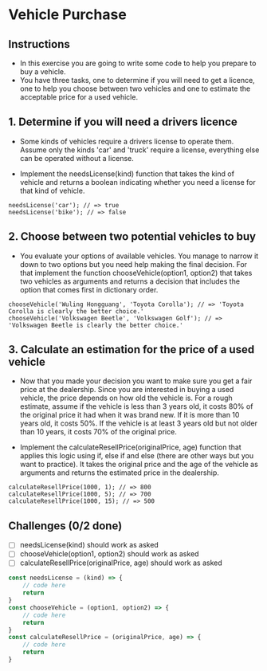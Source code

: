 # Vehicle Purchase

## Instructions

- In this exercise you are going to write some code to help you prepare to buy a vehicle.
- You have three tasks, one to determine if you will need to get a licence, one to help you choose between two vehicles and one to estimate the acceptable price for a used vehicle.

## 1. Determine if you will need a drivers licence
- Some kinds of vehicles require a drivers license to operate them. Assume only the kinds 'car' and 'truck' require a license, everything else can be operated without a license.

- Implement the needsLicense(kind) function that takes the kind of vehicle and returns a boolean indicating whether you need a license for that kind of vehicle.

```
needsLicense('car'); // => true
needsLicense('bike'); // => false
```

## 2. Choose between two potential vehicles to buy
- You evaluate your options of available vehicles. You manage to narrow it down to two options but you need help making the final decision. For that implement the function chooseVehicle(option1, option2) that takes two vehicles as arguments and returns a decision that includes the option that comes first in dictionary order.

```
chooseVehicle('Wuling Hongguang', 'Toyota Corolla'); // => 'Toyota Corolla is clearly the better choice.'
chooseVehicle('Volkswagen Beetle', 'Volkswagen Golf'); // => 'Volkswagen Beetle is clearly the better choice.'
```

## 3. Calculate an estimation for the price of a used vehicle
- Now that you made your decision you want to make sure you get a fair price at the dealership. Since you are interested in buying a used vehicle, the price depends on how old the vehicle is. For a rough estimate, assume if the vehicle is less than 3 years old, it costs 80% of the original price it had when it was brand new. If it is more than 10 years old, it costs 50%. If the vehicle is at least 3 years old but not older than 10 years, it costs 70% of the original price.

- Implement the calculateResellPrice(originalPrice, age) function that applies this logic using if, else if and else (there are other ways but you want to practice). It takes the original price and the age of the vehicle as arguments and returns the estimated price in the dealership.

```
calculateResellPrice(1000, 1); // => 800
calculateResellPrice(1000, 5); // => 700
calculateResellPrice(1000, 15); // => 500
```

## Challenges (0/2 done)
- [ ] needsLicense(kind) should work as asked
- [ ] chooseVehicle(option1, option2) should work as asked
- [ ] calculateResellPrice(originalPrice, age) should work as asked

```js
const needsLicense = (kind) => {
	// code here
	return
}
const chooseVehicle = (option1, option2) => {
	// code here
	return
}
const calculateResellPrice = (originalPrice, age) => {
	// code here
	return
}
```
